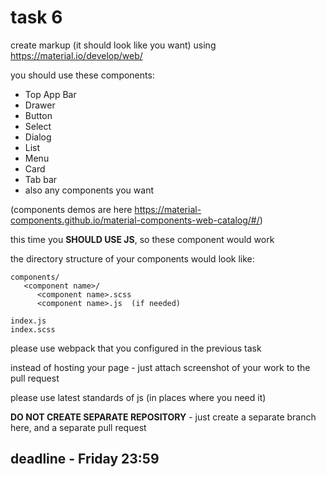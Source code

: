 # task 6

create markup (it should look like you want) using https://material.io/develop/web/

you should use these components:
 - Top App Bar
 - Drawer
 - Button
 - Select
 - Dialog
 - List
 - Menu
 - Card
 - Tab bar
 - also any components you want

(components demos are here https://material-components.github.io/material-components-web-catalog/#/)

this time you **SHOULD USE JS**, so these component would work

the directory structure of your components would look like:

```
components/
   <component name>/
      <component name>.scss
      <component name>.js  (if needed)

index.js
index.scss
```


please use webpack that you configured in the previous task

instead of hosting your page - just attach screenshot of your work to the pull request

please use latest standards of js (in places where you need it)

**DO NOT CREATE SEPARATE REPOSITORY** - just create a separate branch here, and a separate pull request


## deadline - Friday 23:59
